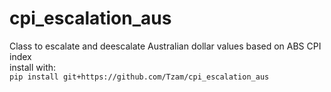 # cpi_escalation_aus
Class to escalate and deescalate Australian dollar values based on ABS CPI index  
install with:  
`pip install git+https://github.com/Tzam/cpi_escalation_aus`
